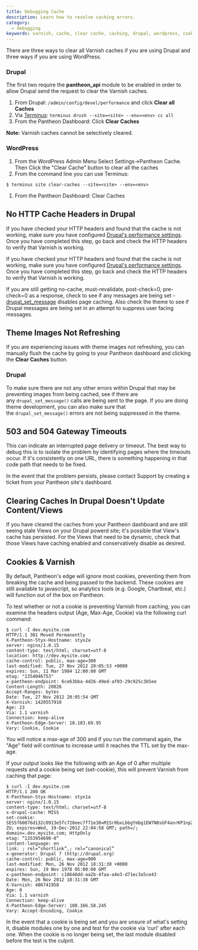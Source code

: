 ```yaml
---
title: Debugging Cache
description: Learn how to resolve caching errors.
category:
  - debugging
keywords: varnish, cache, clear cache, caching, drupal, wordpress, cookies
---
```

There are three ways to clear all Varnish caches if you are using Drupal and three ways if you are using WordPress.

### Drupal
The first two require the **pantheon\_api** module to be enabled in order to allow Drupal send the request to clear the Varnish caches.

1. From Drupal: `/admin/config/devel/performance` and click **Clear all Caches**
2. Via [Terminus](https://github.com/pantheon-systems/cli): `terminus drush --site=<site> --env=<env> cc all`
3. From the Pantheon Dashboard: Click **Clear Caches**

**Note:** Varnish caches cannot be selectively cleared.


### WordPress
1. From the WordPress Admin Menu Select Settings->Pantheon Cache. Then Click the "Clear Cache" button to clear all the caches
1. From the command line you can use Terminus:

 ```
 $ terminus site clear-caches --site=<site> --env=<env>
 ```
1. From the Pantheon Dashboard: Clear Caches


## No HTTP Cache Headers in Drupal
If you have checked your HTTP headers and found that the cache is not working, make sure you have configured [Drupal's performance settings](/docs/articles/drupal/drupal-s-performance-and-caching-settings). Once you have completed this step, go back and check the HTTP headers to verify that Varnish is working.

If you have checked your HTTP headers and found that the cache is not working, make sure you have configured [Drupal's performance settings](/docs/articles/drupal/drupal-s-performance-and-caching-settings). Once you have completed this step, go back and check the HTTP headers to verify that Varnish is working.

If you are still getting no-cache, must-revalidate, post-check=0, pre-check=0 as a response, check to see if any messages are being set - [drupal\_set\_message](https://api.drupal.org/api/drupal/includes%21bootstrap.inc/function/drupal_set_message/7) disables page caching. Also check the theme to see if Drupal messages are being set in an attempt to suppress user facing messages.


## Theme Images Not Refreshing
If you are experiencing issues with theme images not refreshing, you can manually flush the cache by going to your Pantheon dashboard and clicking the **Clear Caches** button.

### Drupal
To make sure there are not any other errors within Drupal that may be preventing images from being cached, see if there are any `drupal_set_message()` calls are being sent to the page. If you are doing theme development, you can also make sure that the `drupal_set_message()` errors are not being suppressed in the theme.


## 503 and 504 Gateway Timeouts
This can indicate an interrupted page delivery or timeout. The best way to debug this is to isolate the problem by identifying pages where the timeouts occur. If it's consistently on one URL, there is something happening in that code path that needs to be fixed.

In the event that the problem persists, please contact Support by creating a ticket from your Pantheon site's dashboard.


## Clearing Caches In Drupal Doesn't Update Content/Views

If you have cleared the caches from your Pantheon dashboard and are still seeing stale Views on your Drupal powerd site; it's possible that View's cache has persisted. For the Views that need to be dynamic, check that those Views have caching enabled and conservatively disable as desired.


## Cookies & Varnish

By default, Pantheon's edge will ignore most cookies, preventing them from breaking the cache and being passed to the backend. These cookies are still available to javascript, so analytics tools (e.g. Google, Chartbeat, etc.) will function out of the box on Pantheon. 

To test whether or not a cookie is preventing Varnish from caching, you can examine the headers output (Age, Max-Age, Cookie) via the following curl command:

    $ curl -I dev.mysite.com
    HTTP/1.1 301 Moved Permanently
    X-Pantheon-Styx-Hostname: styx2a
    server: nginx/1.0.15
    content-type: text/html; charset=utf-8
    location: http://dev.mysite.com/
    cache-control: public, max-age=300
    last-modified: Tue, 27 Nov 2012 20:05:53 +0000
    expires: Sun, 11 Mar 1984 12:00:00 GMT
    etag: "1354046753"
    x-pantheon-endpoint: 6ce63bba-4d26-49ed-af03-29c925c3b5ee
    Content-Length: 20826
    Accept-Ranges: bytes
    Date: Tue, 27 Nov 2012 20:05:54 GMT
    X-Varnish: 1420557910
    Age: 23
    Via: 1.1 varnish
    Connection: keep-alive
    X-Pantheon-Edge-Server: 10.183.69.95
    Vary: Cookie, Cookie

You will notice a max-age of 300 and if you run the command again, the "Age" field will continue to increase until it reaches the TTL set by the max-age.

If your output looks like the following with an Age of 0 after multiple requests and a cookie being set (set-cookie), this will prevent Varnish from caching that page:

    $ curl -I dev.mysite.com
    HTTP/1.1 200 OK
    X-Pantheon-Styx-Hostname: styx1a
    server: nginx/1.0.15
    content-type: text/html; charset=utf-8
    x-drupal-cache: MISS
    set-cookie: SESSf60876d132c0913e5fc728eec7f71e38=M1Sr0bxLbbgYmbg1EW7N8sGF4anrKP1np25EkYta-ZU; expires=Wed, 19-Dec-2012 22:04:58 GMT; path=/; domain=.dev.mysite.com; HttpOnly
    etag: “1353954690-0”
    content-language: en
    link: ; rel=“shortlink”,; rel=“canonical”
    x-generator: Drupal 7 (http://drupal.org)
    cache-control: public, max-age=900
    last-modified: Mon, 26 Nov 2012 18:31:30 +0000
    expires: Sun, 19 Nov 1978 05:00:00 GMT
    x-pantheon-endpoint: c18646dd-aa2b-4faa-a4e3-d71ec3a5ce43
    Date: Mon, 26 Nov 2012 18:31:38 GMT
    X-Varnish: 486741958
    Age: 0
    Via: 1.1 varnish
    Connection: keep-alive
    X-Pantheon-Edge-Server: 108.166.58.245
    Vary: Accept-Encoding, Cookie

In the event that a cookie is being set and you are unsure of what's setting it, disable modules one by one and test for the cookie via 'curl' after each one. When the cookie is no longer being set, the last module disabled before the test is the culprit.
